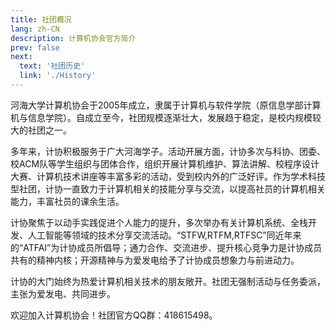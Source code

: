 ```yaml
---
title: 社团概况
lang: zh-CN
description: 计算机协会官方简介
prev: false
next: 
  text: '社团历史'
  link: './History'
---
```


河海大学计算机协会于2005年成立，隶属于计算机与软件学院（原信息学部计算机与信息学院）。自成立至今，社团规模逐渐壮大，发展趋于稳定，是校内规模较大的社团之一。

多年来，计协积极服务于广大河海学子。活动开展方面，计协多次与科协、团委、校ACM队等学生组织与团体合作，组织开展计算机维护、算法讲解、校程序设计大赛、计算机技术讲座等丰富多彩的活动，受到校内外的广泛好评。作为学术科技型社团，计协一直致力于计算机相关的技能分享与交流，以提高社员的计算机相关能力，丰富社员的课余生活。

计协聚焦于以动手实践促进个人能力的提升，多次举办有关计算机系统、全栈开发、人工智能等领域的技术分享交流活动。“STFW,RTFM,RTFSC”同近年来的“ATFAI”为计协成员所倡导；通力合作、交流进步、提升核心竞争力是计协成员共有的精神内核；开源精神与为爱发电给予了计协成员想象力与前进动力。

计协的大门始终为热爱计算机相关技术的朋友敞开。社团无强制活动与任务委派，主张为爱发电、共同进步。

欢迎加入计算机协会！社团官方QQ群：418615498。